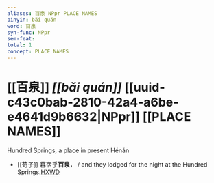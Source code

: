 ```yaml
---
aliases: 百泉 NPpr PLACE NAMES
pinyin: bǎi quán
word: 百泉
syn-func: NPpr
sem-feat: 
total: 1
concept: PLACE NAMES 
---
```

# [[百泉]] *[[bǎi quán]]*  [[uuid-c43c0bab-2810-42a4-a6be-e4641d9b6632|NPpr]] [[PLACE NAMES]]
Hundred Springs, a place in present Hénán
 - [[荀子]] 暮宿乎**百泉**，
                     / and they lodged for the night at the Hundred Springs.[HXWD](https://hxwd.org/textview.html?location=KR3a0002_tls_008-11a.40)
